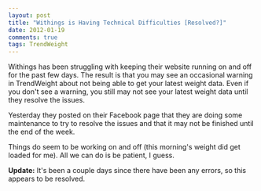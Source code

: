 ```yaml
---
layout: post
title: "Withings is Having Technical Difficulties [Resolved?]"
date: 2012-01-19
comments: true
tags: TrendWeight
---
```


Withings has been struggling with keeping their website running on and off for the past few days.  The result is that you may see an occasional warning in TrendWeight about not being able to get your latest weight data.  Even if you don't see a warning, you still may not see your latest weight data until they resolve the issues.

Yesterday they posted on their Facebook page that they are doing some maintenance to try to resolve the issues and that it may not be finished until the end of the week.

Things do seem to be working on and off (this morning's weight did get loaded for me).  All we can do is be patient, I guess.

**Update:**
It's been a couple days since there have been any errors, so this appears to be resolved.